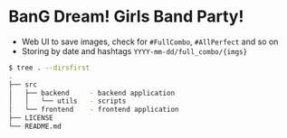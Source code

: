# BanG Dream! Girls Band Party!
- Web UI to save images, check for `#FullCombo`, `#AllPerfect` and so on
- Storing by date and hashtags `YYYY-mm-dd/full_combo/{imgs}`

```bash
$ tree . --dirsfirst
.
├── src
│   ├── backend		- backend application
│   │   └── utils	- scripts
│   └── frontend	- frontend application
├── LICENSE
└── README.md
```

